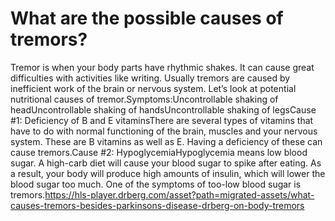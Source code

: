 # What are the possible causes of tremors?

Tremor is when your body parts have rhythmic shakes. It can cause great difficulties with activities like writing. Usually tremors are caused by inefficient work of the brain or nervous system. Let’s look at potential nutritional causes of tremor.Symptoms:Uncontrollable shaking of headUncontrollable shaking of handsUncontrollable shaking of legsCause #1: Deficiency of B and E vitaminsThere are several types of vitamins that have to do with normal functioning of the brain, muscles and your nervous system. These are B vitamins as well as E. Having a deficiency of these can cause tremors.Cause #2: HypoglycemiaHypoglycemia means low blood sugar. A high-carb diet will cause your blood sugar to spike after eating. As a result, your body will produce high amounts of insulin, which will lower the blood sugar too much. One of the symptoms of too-low blood sugar is tremors.https://hls-player.drberg.com/asset?path=migrated-assets/what-causes-tremors-besides-parkinsons-disease-drberg-on-body-tremors